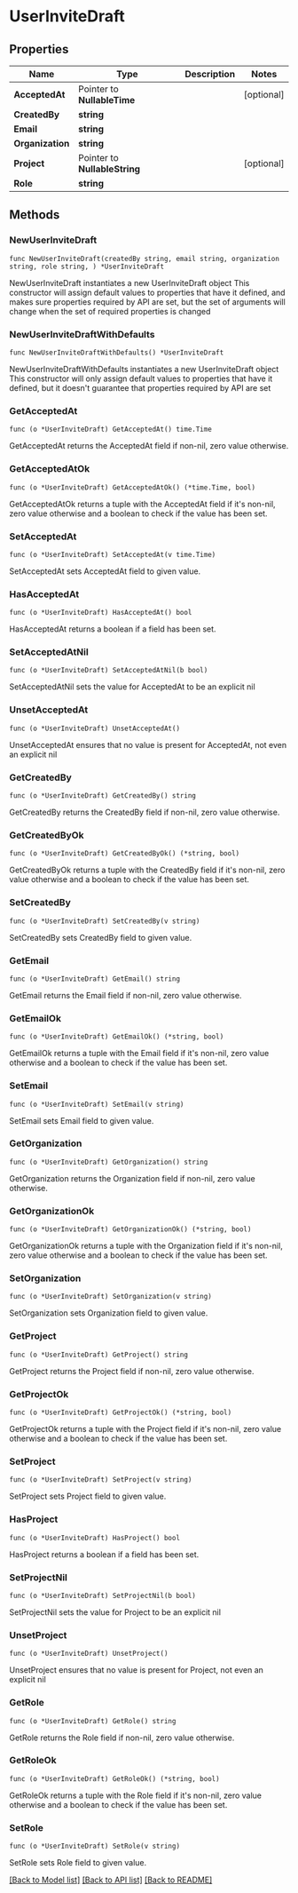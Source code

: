 # UserInviteDraft

## Properties

Name | Type | Description | Notes
------------ | ------------- | ------------- | -------------
**AcceptedAt** | Pointer to **NullableTime** |  | [optional] 
**CreatedBy** | **string** |  | 
**Email** | **string** |  | 
**Organization** | **string** |  | 
**Project** | Pointer to **NullableString** |  | [optional] 
**Role** | **string** |  | 

## Methods

### NewUserInviteDraft

`func NewUserInviteDraft(createdBy string, email string, organization string, role string, ) *UserInviteDraft`

NewUserInviteDraft instantiates a new UserInviteDraft object
This constructor will assign default values to properties that have it defined,
and makes sure properties required by API are set, but the set of arguments
will change when the set of required properties is changed

### NewUserInviteDraftWithDefaults

`func NewUserInviteDraftWithDefaults() *UserInviteDraft`

NewUserInviteDraftWithDefaults instantiates a new UserInviteDraft object
This constructor will only assign default values to properties that have it defined,
but it doesn't guarantee that properties required by API are set

### GetAcceptedAt

`func (o *UserInviteDraft) GetAcceptedAt() time.Time`

GetAcceptedAt returns the AcceptedAt field if non-nil, zero value otherwise.

### GetAcceptedAtOk

`func (o *UserInviteDraft) GetAcceptedAtOk() (*time.Time, bool)`

GetAcceptedAtOk returns a tuple with the AcceptedAt field if it's non-nil, zero value otherwise
and a boolean to check if the value has been set.

### SetAcceptedAt

`func (o *UserInviteDraft) SetAcceptedAt(v time.Time)`

SetAcceptedAt sets AcceptedAt field to given value.

### HasAcceptedAt

`func (o *UserInviteDraft) HasAcceptedAt() bool`

HasAcceptedAt returns a boolean if a field has been set.

### SetAcceptedAtNil

`func (o *UserInviteDraft) SetAcceptedAtNil(b bool)`

 SetAcceptedAtNil sets the value for AcceptedAt to be an explicit nil

### UnsetAcceptedAt
`func (o *UserInviteDraft) UnsetAcceptedAt()`

UnsetAcceptedAt ensures that no value is present for AcceptedAt, not even an explicit nil
### GetCreatedBy

`func (o *UserInviteDraft) GetCreatedBy() string`

GetCreatedBy returns the CreatedBy field if non-nil, zero value otherwise.

### GetCreatedByOk

`func (o *UserInviteDraft) GetCreatedByOk() (*string, bool)`

GetCreatedByOk returns a tuple with the CreatedBy field if it's non-nil, zero value otherwise
and a boolean to check if the value has been set.

### SetCreatedBy

`func (o *UserInviteDraft) SetCreatedBy(v string)`

SetCreatedBy sets CreatedBy field to given value.


### GetEmail

`func (o *UserInviteDraft) GetEmail() string`

GetEmail returns the Email field if non-nil, zero value otherwise.

### GetEmailOk

`func (o *UserInviteDraft) GetEmailOk() (*string, bool)`

GetEmailOk returns a tuple with the Email field if it's non-nil, zero value otherwise
and a boolean to check if the value has been set.

### SetEmail

`func (o *UserInviteDraft) SetEmail(v string)`

SetEmail sets Email field to given value.


### GetOrganization

`func (o *UserInviteDraft) GetOrganization() string`

GetOrganization returns the Organization field if non-nil, zero value otherwise.

### GetOrganizationOk

`func (o *UserInviteDraft) GetOrganizationOk() (*string, bool)`

GetOrganizationOk returns a tuple with the Organization field if it's non-nil, zero value otherwise
and a boolean to check if the value has been set.

### SetOrganization

`func (o *UserInviteDraft) SetOrganization(v string)`

SetOrganization sets Organization field to given value.


### GetProject

`func (o *UserInviteDraft) GetProject() string`

GetProject returns the Project field if non-nil, zero value otherwise.

### GetProjectOk

`func (o *UserInviteDraft) GetProjectOk() (*string, bool)`

GetProjectOk returns a tuple with the Project field if it's non-nil, zero value otherwise
and a boolean to check if the value has been set.

### SetProject

`func (o *UserInviteDraft) SetProject(v string)`

SetProject sets Project field to given value.

### HasProject

`func (o *UserInviteDraft) HasProject() bool`

HasProject returns a boolean if a field has been set.

### SetProjectNil

`func (o *UserInviteDraft) SetProjectNil(b bool)`

 SetProjectNil sets the value for Project to be an explicit nil

### UnsetProject
`func (o *UserInviteDraft) UnsetProject()`

UnsetProject ensures that no value is present for Project, not even an explicit nil
### GetRole

`func (o *UserInviteDraft) GetRole() string`

GetRole returns the Role field if non-nil, zero value otherwise.

### GetRoleOk

`func (o *UserInviteDraft) GetRoleOk() (*string, bool)`

GetRoleOk returns a tuple with the Role field if it's non-nil, zero value otherwise
and a boolean to check if the value has been set.

### SetRole

`func (o *UserInviteDraft) SetRole(v string)`

SetRole sets Role field to given value.



[[Back to Model list]](../README.md#documentation-for-models) [[Back to API list]](../README.md#documentation-for-api-endpoints) [[Back to README]](../README.md)


